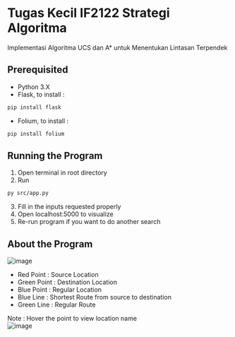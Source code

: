 # Tugas Kecil IF2122 Strategi Algoritma

Implementasi Algoritma UCS dan A\* untuk Menentukan Lintasan Terpendek

## Prerequisited

- Python 3.X
- Flask, to install :

```bash
pip install flask
```

- Folium, to install :

```bash
pip install folium
```

## Running the Program

1. Open terminal in root directory
2. Run

```bash
py src/app.py
```

3. Fill in the inputs requested properly
4. Open localhost:5000 to visualize
5. Re-run program if you want to do another search

## About the Program

![image](https://user-images.githubusercontent.com/88904787/230920406-48adcf8e-59b6-4b76-a096-f188c8a8eaba.png)

- Red Point : Source Location
- Green Point : Destination Location
- Blue Point : Regular Location
- Blue Line : Shortest Route from source to destination
- Green Line : Regular Route

Note : Hover the point to view location name <br>
![image](https://user-images.githubusercontent.com/88904787/230920616-e72a15cf-f387-4ff8-a066-b92e6835828b.png)
